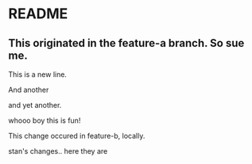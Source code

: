 # README

## This originated in the feature-a branch.  So sue me.

This is a new line.

And another

and yet another.

whooo boy this is fun!


This change occured in feature-b, locally. 

stan's changes.. here they are
